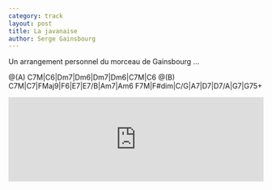 ```yaml
---
category: track
layout: post
title: La javanaise
author: Serge Gainsbourg
---
```


Un arrangement personnel du morceau de Gainsbourg ...

<canvas class="chords"  markdown="0">@(A) C7M|C6|Dm7|Dm6|Dm7|Dm6|C7M|C6
@(B) C7M|C7|FMaj9|F6|E7|E7/B|Am7|Am6
F7M|F#dim|C/G|A7|D7|D7/A|G7|G75+</canvas>
  
<iframe width="100%" height="166" scrolling="no" frameborder="no" src="https://w.soundcloud.com/player/?url=http%3A%2F%2Fapi.soundcloud.com%2Ftracks%2F79171728"></iframe>



